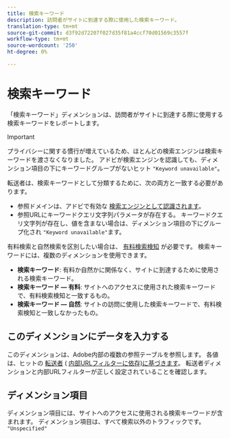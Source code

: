 ```yaml
---
title: 検索キーワード
description: 訪問者がサイトに到達する際に使用した検索キーワード。
translation-type: tm+mt
source-git-commit: d3f92d72207f027d35f81a4ccf70d01569c3557f
workflow-type: tm+mt
source-wordcount: '250'
ht-degree: 0%

---
```



# 検索キーワード

「検索キーワード」ディメンションは、訪問者がサイトに到達する際に使用する検索キーワードをレポートします。

>[!IMPORTANT]
>
>プライバシーに関する慣行が増えているため、ほとんどの検索エンジンは検索キーワードを渡さなくなりました。 アドビが検索エンジンを認識しても、ディメンション項目の下にキーワードグループがないヒット `"Keyword unavailable"`。

転送者は、検索キーワードとして分類するために、次の両方と一致する必要があります。

* 参照ドメインは、アドビで有効な [検索エンジンとして認識されます](search-engine.md)。
* 参照URLにキーワードクエリ文字列パラメータが存在する。 キーワードクエリ文字列が存在し、値を含まない場合は、ディメンション項目の下にグループ化され `"Keyword unavailable"`ます。

有料検索と自然検索を区別したい場合は、 [有料検索検知](/help/admin/admin/paid-search-detection/paid-search-detection.md) が必要です。 検索キーワードには、複数のディメンションを使用できます。

* **検索キーワード**: 有料か自然かに関係なく、サイトに到達するために使用される検索キーワード。
* **検索キーワード — 有料**: サイトへのアクセスに使用された検索キーワードで、有料検索検知と一致するもの。
* **検索キーワード — 自然**: サイトの訪問に使用した検索キーワードで、有料検索検知と一致しなかったもの。

## このディメンションにデータを入力する

このディメンションは、Adobe内部の複数の参照テーブルを参照します。 各値は、ヒットの [転送者](referrer.md) ( [内部URLフィルターに依存)に基づきます](/help/admin/admin/internal-url-filter-admin.md)。 転送者ディメンションと内部URLフィルターが正しく設定されていることを確認します。

## ディメンション項目

ディメンション項目には、サイトへのアクセスに使用される検索キーワードが含まれます。 ディメンション項目は、すべて検索以外のトラフィックです。 `"Unspecified"`
